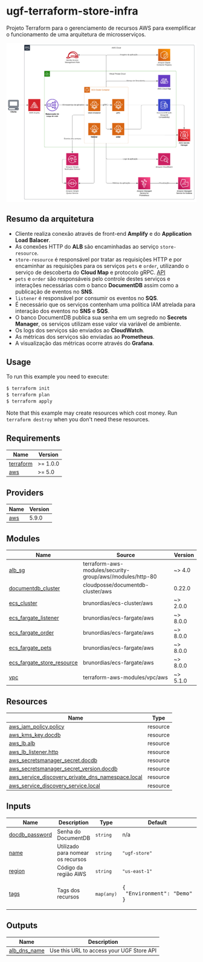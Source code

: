 # ugf-terraform-store-infra
Projeto Terraform para o gerenciamento de recursos AWS para exemplificar o funcionamento de uma arquitetura de microsserviços.

![Diagram](/assets/img/diagram.jpeg)

## Resumo da arquitetura
* Cliente realiza conexão através de front-end **Amplify** e do **Application Load Balacer**.
* As conexões HTTP do **ALB** são encaminhadas ao serviço `store-resource`.
* `store-resource` é responsável por tratar as requisições HTTP e por encaminhar as requisições para os serviços `pets` e `order`, utilizando o serviço de descoberta do **Cloud Map** e protocolo gRPC. [API](/assets/openapi/store_resource.openapi.yaml)
* `pets` e `order` são responsáveis pelo controle destes serviços e interações necessárias com o banco **DocumentDB** assim como a publicação de eventos no **SNS**.
* `listener` é responsável por consumir os eventos no **SQS**.
* É necessário que os serviços contenham uma política IAM atrelada para interação dos eventos no **SNS** e **SQS**.
* O banco DocumentDB publica sua senha em um segredo no **Secrets Manager**, os serviços utilizam esse valor via variável de ambiente.
* Os logs dos serviços são enviados ao **CloudWatch**.
* As métricas dos serviços são enviadas ao **Prometheus**.
* A visualização das métricas ocorre através do **Grafana**.


## Usage

To run this example you need to execute:

```bash
$ terraform init
$ terraform plan
$ terraform apply
```

Note that this example may create resources which cost money. Run `terraform destroy` when you don't need these resources.


## Requirements

| Name | Version |
|------|---------|
| <a name="requirement_terraform"></a> [terraform](#requirement\_terraform) | >= 1.0.0 |
| <a name="requirement_aws"></a> [aws](#requirement\_aws) | >= 5.0 |

## Providers

| Name | Version |
|------|---------|
| <a name="provider_aws"></a> [aws](#provider\_aws) | 5.9.0 |

## Modules

| Name | Source | Version |
|------|--------|---------|
| <a name="module_alb_sg"></a> [alb\_sg](#module\_alb\_sg) | terraform-aws-modules/security-group/aws//modules/http-80 | ~> 4.0 |
| <a name="module_documentdb_cluster"></a> [documentdb\_cluster](#module\_documentdb\_cluster) | cloudposse/documentdb-cluster/aws | 0.22.0 |
| <a name="module_ecs_cluster"></a> [ecs\_cluster](#module\_ecs\_cluster) | brunordias/ecs-cluster/aws | ~> 2.0.0 |
| <a name="module_ecs_fargate_listener"></a> [ecs\_fargate\_listener](#module\_ecs\_fargate\_listener) | brunordias/ecs-fargate/aws | ~> 8.0.0 |
| <a name="module_ecs_fargate_order"></a> [ecs\_fargate\_order](#module\_ecs\_fargate\_order) | brunordias/ecs-fargate/aws | ~> 8.0.0 |
| <a name="module_ecs_fargate_pets"></a> [ecs\_fargate\_pets](#module\_ecs\_fargate\_pets) | brunordias/ecs-fargate/aws | ~> 8.0.0 |
| <a name="module_ecs_fargate_store_resource"></a> [ecs\_fargate\_store\_resource](#module\_ecs\_fargate\_store\_resource) | brunordias/ecs-fargate/aws | ~> 8.0.0 |
| <a name="module_vpc"></a> [vpc](#module\_vpc) | terraform-aws-modules/vpc/aws | ~> 5.1.0 |

## Resources

| Name | Type |
|------|------|
| [aws_iam_policy.policy](https://registry.terraform.io/providers/hashicorp/aws/latest/docs/resources/iam_policy) | resource |
| [aws_kms_key.docdb](https://registry.terraform.io/providers/hashicorp/aws/latest/docs/resources/kms_key) | resource |
| [aws_lb.alb](https://registry.terraform.io/providers/hashicorp/aws/latest/docs/resources/lb) | resource |
| [aws_lb_listener.http](https://registry.terraform.io/providers/hashicorp/aws/latest/docs/resources/lb_listener) | resource |
| [aws_secretsmanager_secret.docdb](https://registry.terraform.io/providers/hashicorp/aws/latest/docs/resources/secretsmanager_secret) | resource |
| [aws_secretsmanager_secret_version.docdb](https://registry.terraform.io/providers/hashicorp/aws/latest/docs/resources/secretsmanager_secret_version) | resource |
| [aws_service_discovery_private_dns_namespace.local](https://registry.terraform.io/providers/hashicorp/aws/latest/docs/resources/service_discovery_private_dns_namespace) | resource |
| [aws_service_discovery_service.local](https://registry.terraform.io/providers/hashicorp/aws/latest/docs/resources/service_discovery_service) | resource |

## Inputs

| Name | Description | Type | Default | Required |
|------|-------------|------|---------|:--------:|
| <a name="input_docdb_password"></a> [docdb\_password](#input\_docdb\_password) | Senha do DocumentDB | `string` | n/a | yes |
| <a name="input_name"></a> [name](#input\_name) | Utilizado para nomear os recursos | `string` | `"ugf-store"` | no |
| <a name="input_region"></a> [region](#input\_region) | Código da região AWS | `string` | `"us-east-1"` | no |
| <a name="input_tags"></a> [tags](#input\_tags) | Tags dos recursos | `map(any)` | <pre>{<br>  "Environment": "Demo"<br>}</pre> | no |

## Outputs

| Name | Description |
|------|-------------|
| <a name="output_alb_dns_name"></a> [alb\_dns\_name](#output\_alb\_dns\_name) | Use this URL to access your UGF Store API |
